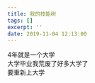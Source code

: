 ```yaml
---
title: 我的技能树
tags: []
excerpt: ''
date: 2019-11-04 12:13:00
---
```


4年就是一个大学  
大学毕业我荒废了好多大学了  
要重新上大学